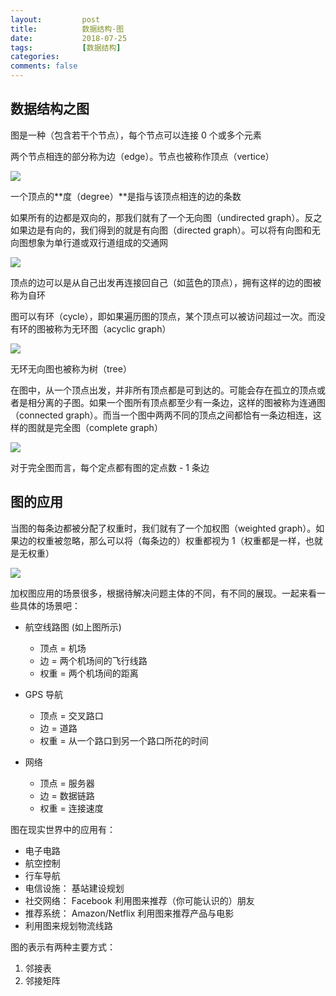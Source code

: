 ```yaml
---
layout:         post
title:          数据结构-图
date:           2018-07-25
tags:           [数据结构]
categories:
comments: false
---
```



##  数据结构之图
图是一种（包含若干个节点），每个节点可以连接 0 个或多个元素

两个节点相连的部分称为边（edge）。节点也被称作顶点（vertice）

![](https://user-gold-cdn.xitu.io/2018/7/23/164c76f06793a319?imageView2/0/w/1280/h/960)

一个顶点的**度（degree）**是指与该顶点相连的边的条数

如果所有的边都是双向的，那我们就有了一个无向图（undirected graph）。反之如果边是有向的，我们得到的就是有向图（directed graph）。可以将有向图和无向图想象为单行道或双行道组成的交通网

![](https://user-gold-cdn.xitu.io/2018/7/23/164c76f0763f8910?imageView2/0/w/1280/h/960/)

顶点的边可以是从自己出发再连接回自己（如蓝色的顶点），拥有这样的边的图被称为自环

图可以有环（cycle），即如果遍历图的顶点，某个顶点可以被访问超过一次。而没有环的图被称为无环图（acyclic graph）

![](https://user-gold-cdn.xitu.io/2018/7/23/164c76f066352d46?imageView2/0/w/1280/h/960/)

无环无向图也被称为树（tree）

在图中，从一个顶点出发，并非所有顶点都是可到达的。可能会存在孤立的顶点或者是相分离的子图。如果一个图所有顶点都至少有一条边，这样的图被称为连通图（connected graph）。而当一个图中两两不同的顶点之间都恰有一条边相连，这样的图就是完全图（complete graph）

![](https://user-gold-cdn.xitu.io/2018/7/23/164c76f06428af90?imageView2/0/w/1280/h/960/)

对于完全图而言，每个定点都有图的定点数 - 1 条边

## 图的应用

当图的每条边都被分配了权重时，我们就有了一个加权图（weighted graph）。如果边的权重被忽略，那么可以将（每条边的）权重都视为 1（权重都是一样，也就是无权重）

![](https://user-gold-cdn.xitu.io/2018/7/23/164c76f06abe1418?imageView2/0/w/1280/h/960/)

加权图应用的场景很多，根据待解决问题主体的不同，有不同的展现。一起来看一些具体的场景吧：


* 航空线路图 (如上图所示)
    * 顶点 = 机场
    * 边 = 两个机场间的飞行线路
    * 权重 = 两个机场间的距离

* GPS 导航

    * 顶点 = 交叉路口
    * 边 = 道路
    * 权重 = 从一个路口到另一个路口所花的时间

* 网络

    * 顶点 = 服务器
    * 边 = 数据链路
    * 权重 = 连接速度

图在现实世界中的应用有：
* 电子电路
* 航空控制
* 行车导航
* 电信设施： 基站建设规划
* 社交网络： Facebook 利用图来推荐（你可能认识的）朋友
* 推荐系统： Amazon/Netflix 利用图来推荐产品与电影
* 利用图来规划物流线路


图的表示有两种主要方式：
1. 邻接表
2. 邻接矩阵

